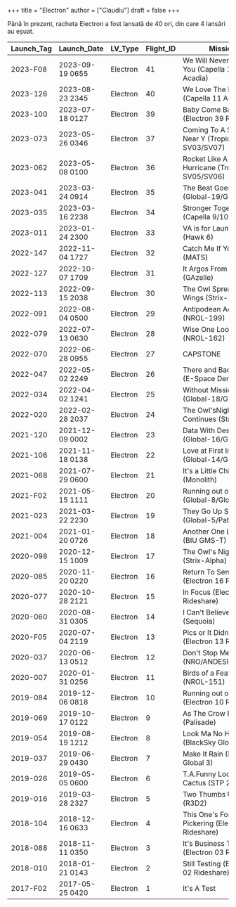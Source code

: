 +++
title = "Electron"
author = ["Claudiu"]
draft = false
+++

Până în prezent, racheta Electron a fost lansată de 40 ori, din care 4 lansări au eșuat.

| Launch_Tag | Launch_Date     | LV_Type  | Flight_ID | Mission                                          | Launch_Site | Country | Outcome |
|------------|-----------------|----------|-----------|--------------------------------------------------|-------------|---------|---------|
| 2023-F08   | 2023-09-19 0655 | Electron | 41        | We Will Never Desert You (Capella 12 Acadia)     | MAHIA LC1B  | US      | F       |
| 2023-126   | 2023-08-23 2345 | Electron | 40        | We Love The Nightlife (Capella 11 Acadia)        | MAHIA LC1B  | US      | S       |
| 2023-100   | 2023-07-18 0127 | Electron | 39        | Baby Come Back (Electron 39 Rideshare)           | MAHIA LC1B  | US      | S       |
| 2023-073   | 2023-05-26 0346 | Electron | 37        | Coming To A Storm Near Y (Tropics SV03/SV07)     | MAHIA LC1B  | US      | S       |
| 2023-062   | 2023-05-08 0100 | Electron | 36        | Rocket Like A Hurricane (Tropics SV05/SV06)      | MAHIA LC1B  | US      | S       |
| 2023-041   | 2023-03-24 0914 | Electron | 35        | The Beat Goes On (Global-19/Global-5)            | MAHIA LC1B  | US      | S       |
| 2023-035   | 2023-03-16 2238 | Electron | 34        | Stronger Together (Capella 9/10)                 | MARS Pad 0C | US      | S       |
| 2023-011   | 2023-01-24 2300 | Electron | 33        | VA is for Launch Lovers (Hawk 6)                 | MARS Pad 0C | US      | S       |
| 2022-147   | 2022-11-04 1727 | Electron | 32        | Catch Me If You Can (MATS)                       | MAHIA LC1B  | US      | S       |
| 2022-127   | 2022-10-07 1709 | Electron | 31        | It Argos From Up Here (GAzelle)                  | MAHIA LC1B  | US      | S       |
| 2022-113   | 2022-09-15 2038 | Electron | 30        | The Owl SpreadsIts Wings (Strix-1)               | MAHIA LC1B  | US      | S       |
| 2022-091   | 2022-08-04 0500 | Electron | 29        | Antipodean Adventure (NROL-199)                  | MAHIA LC1B  | US      | S       |
| 2022-079   | 2022-07-13 0630 | Electron | 28        | Wise One Looks Ahead (NROL-162)                  | MAHIA LC1A  | US      | S       |
| 2022-070   | 2022-06-28 0955 | Electron | 27        | CAPSTONE                                         | MAHIA LC1B  | US      | S       |
| 2022-047   | 2022-05-02 2249 | Electron | 26        | There and Back Again (E-Space Demo)              | MAHIA LC1A  | US      | S       |
| 2022-034   | 2022-04-02 1241 | Electron | 25        | Without Mission a Beat (Global-18/Global-20)     | MAHIA LC1A  | US      | S       |
| 2022-020   | 2022-02-28 2037 | Electron | 24        | The Owl'sNight Continues (Strix Beta)            | MAHIA LC1B  | US      | S       |
| 2021-120   | 2021-12-09 0002 | Electron | 23        | Data With Destiny (Global-16/Global-17)          | MAHIA LC1A  | US      | S       |
| 2021-106   | 2021-11-18 0138 | Electron | 22        | Love at First Insight (Global-14/Global-15)      | MAHIA LC1A  | US      | S       |
| 2021-068   | 2021-07-29 0600 | Electron | 21        | It's a Little Chile UpH. (Monolith)              | MAHIA LC1A  | US      | S       |
| 2021-F02   | 2021-05-15 1111 | Electron | 20        | Running out of Toes (Global-8/Global-9)          | MAHIA LC1A  | US      | F       |
| 2021-023   | 2021-03-22 2230 | Electron | 19        | They Go Up So Fast (Global-5/Pathstone)          | MAHIA LC1A  | US      | S       |
| 2021-004   | 2021-01-20 0726 | Electron | 18        | Another One Leaves.. (BIU GMS-T)                 | MAHIA LC1A  | US      | S       |
| 2020-098   | 2020-12-15 1009 | Electron | 17        | The Owl's Night Begins (Strix-Alpha)             | MAHIA LC1A  | US      | S       |
| 2020-085   | 2020-11-20 0220 | Electron | 16        | Return To Sender (Electron 16 Rideshare)         | MAHIA LC1A  | US      | S       |
| 2020-077   | 2020-10-28 2121 | Electron | 15        | In Focus (Electron 15 Rideshare)                 | MAHIA LC1A  | US      | S       |
| 2020-060   | 2020-08-31 0305 | Electron | 14        | I Can't Believe It's.. (Sequoia)                 | MAHIA LC1A  | US      | S       |
| 2020-F05   | 2020-07-04 2119 | Electron | 13        | Pics or It Didn't Happen (Electron 13 Rideshare) | MAHIA LC1A  | US      | F       |
| 2020-037   | 2020-06-13 0512 | Electron | 12        | Don't Stop Me Now (NRO/ANDESITE/M2PF)            | MAHIA LC1A  | US      | S       |
| 2020-007   | 2020-01-31 0256 | Electron | 11        | Birds of a Feather (NROL-151)                    | MAHIA LC1A  | US      | S       |
| 2019-084   | 2019-12-06 0818 | Electron | 10        | Running out of Fingers (Electron 10 Rideshare)   | MAHIA LC1A  | US      | S       |
| 2019-069   | 2019-10-17 0122 | Electron | 9         | As The Crow Flies (Palisade)                     | MAHIA LC1A  | US      | S       |
| 2019-054   | 2019-08-19 1212 | Electron | 8         | Look Ma No Hands (BlackSky Global 4)             | MAHIA LC1A  | US      | S       |
| 2019-037   | 2019-06-29 0430 | Electron | 7         | Make It Rain (BlackSky Global 3)                 | MAHIA LC1A  | US      | S       |
| 2019-026   | 2019-05-05 0600 | Electron | 6         | T.A.Funny Looking Cactus (STP 27RD)              | MAHIA LC1A  | US      | S       |
| 2019-016   | 2019-03-28 2327 | Electron | 5         | Two Thumbs Up (R3D2)                             | MAHIA LC1A  | US      | S       |
| 2018-104   | 2018-12-16 0633 | Electron | 4         | This One's For Pickering (Electron 04 Rideshare) | MAHIA LC1A  | US      | S       |
| 2018-088   | 2018-11-11 0350 | Electron | 3         | It's Business Time (Electron 03 Rideshare)       | MAHIA LC1A  | US      | S       |
| 2018-010   | 2018-01-21 0143 | Electron | 2         | Still Testing (Electron 02 Rideshare)            | MAHIA LC1A  | US      | S       |
| 2017-F02   | 2017-05-25 0420 | Electron | 1         | It's A Test                                      | MAHIA LC1A  | US      | F       |
